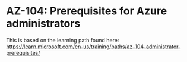 # AZ-104: Prerequisites for Azure administrators
This is based on the learning path found here:
https://learn.microsoft.com/en-us/training/paths/az-104-administrator-prerequisites/
